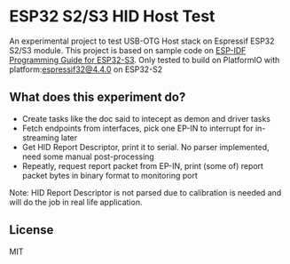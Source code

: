 # ESP32 S2/S3 HID Host Test

An experimental project to test USB-OTG Host stack on Espressif ESP32 S2/S3 module. This project is based on sample code on [ESP-IDF Programming Guide for ESP32-S3](https://docs.espressif.com/projects/esp-idf/en/latest/esp32s3/get-started/index.html). Only tested to build on PlatformIO with platform:espressif32@4.4.0 on ESP32-S2

## What does this experiment do?
- Create tasks like the doc said to intecept as demon and driver tasks
- Fetch endpoints from interfaces, pick one EP-IN to interrupt for in-streaming later
- Get HID Report Descriptor, print it to serial. No parser implemented, need some manual post-processing
- Repeatly, request report packet from EP-IN, print (some of) report packet bytes in binary format to monitoring port

Note: HID Report Descriptor is not parsed due to calibration is needed and will do the job in real life application.

## License
MIT
